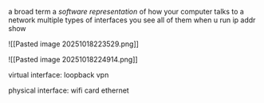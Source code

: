 a broad term
a _software representation_ of how your computer talks to a network
multiple types of interfaces
you see all of them when u run ip addr show

![[Pasted image 20251018223529.png]]

![[Pasted image 20251018224914.png]]

virtual interface:
loopback
vpn


physical interface:
wifi card
ethernet